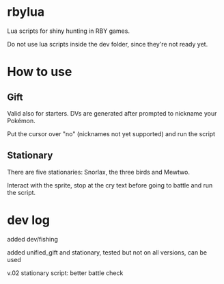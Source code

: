# rbylua
Lua scripts for shiny hunting in RBY games.

Do not use lua scripts inside the dev folder, since they're not ready yet.
# How to use
## Gift ##
Valid also for starters. DVs are generated after prompted to nickname your Pokémon.

Put the cursor over "no" (nicknames not yet supported) and run the script
## Stationary ##
There are five stationaries: Snorlax, the three birds and Mewtwo.

Interact with the sprite, stop at the cry text before going to battle and run the script.
# dev log
added dev/fishing

added unified_gift and stationary, tested but not on all versions, can be used

v.02 stationary script: better battle check 

